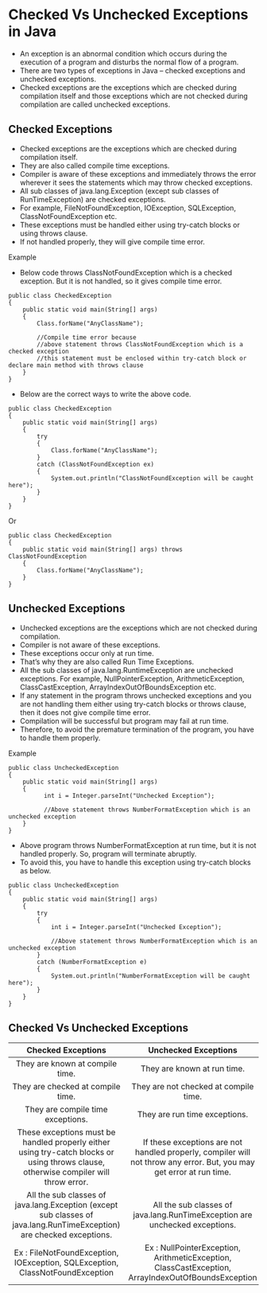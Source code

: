 # Checked Vs Unchecked Exceptions in Java

- An exception is an abnormal condition which occurs during the execution of a program and disturbs the normal flow of a program. 
- There are two types of exceptions in Java – checked exceptions and unchecked exceptions. 
- Checked exceptions are the exceptions which are checked during compilation itself and those exceptions which are not checked during compilation are called unchecked exceptions.

## Checked Exceptions

- Checked exceptions are the exceptions which are checked during compilation itself. 
- They are also called compile time exceptions. 
- Compiler is aware of these exceptions and immediately throws the error wherever it sees the statements which may throw checked exceptions.
- All sub classes of java.lang.Exception (except sub classes of RunTimeException) are checked exceptions. 
- For example, FileNotFoundException, IOException, SQLException, ClassNotFoundException etc.
- These exceptions must be handled either using try-catch blocks or using throws clause. 
- If not handled properly, they will give compile time error.

Example

- Below code throws ClassNotFoundException which is a checked exception. But it is not handled, so it gives compile time error.
```
public class CheckedException
{
    public static void main(String[] args)
    {
        Class.forName("AnyClassName");  
 
        //Compile time error because
        //above statement throws ClassNotFoundException which is a checked exception
        //this statement must be enclosed within try-catch block or declare main method with throws clause
    }
}
```

- Below are the correct ways to write the above code.
```
public class CheckedException
{
    public static void main(String[] args)
    {
        try
        {
            Class.forName("AnyClassName");
        }
        catch (ClassNotFoundException ex)
        {
            System.out.println("ClassNotFoundException will be caught here");
        }
    }
}
```

Or

```
public class CheckedException
{
    public static void main(String[] args) throws ClassNotFoundException
    {
        Class.forName("AnyClassName");
    }
}
```


## Unchecked Exceptions

- Unchecked exceptions are the exceptions which are not checked during compilation. 
- Compiler is not aware of these exceptions. 
- These exceptions occur only at run time. 
- That’s why they are also called Run Time Exceptions.
- All the sub classes of java.lang.RuntimeException are unchecked exceptions. For example, NullPointerException, ArithmeticException, ClassCastException, ArrayIndexOutOfBoundsException etc.
- If any statement in the program throws unchecked exceptions and you are not handling them either using try-catch blocks or throws clause, then it does not give compile time error. 
- Compilation will be successful but program may fail at run time. 
- Therefore, to avoid the premature termination of the program, you have to handle them properly.

Example
```
public class UncheckedException
{
    public static void main(String[] args)
    {
          int i = Integer.parseInt("Unchecked Exception");   
 
          //Above statement throws NumberFormatException which is an unchecked exception
    }
}
```

- Above program throws NumberFormatException at run time, but it is not handled properly. So, program will terminate abruptly. 
- To avoid this, you have to handle this exception using try-catch blocks as below.
```
public class UncheckedException
{
    public static void main(String[] args)
    {
        try
        {
            int i = Integer.parseInt("Unchecked Exception");   
 
            //Above statement throws NumberFormatException which is an unchecked exception
        }
        catch (NumberFormatException e)
        {
            System.out.println("NumberFormatException will be caught here");
        }
    }
}
```

## Checked Vs Unchecked Exceptions

| Checked Exceptions | Unchecked Exceptions |
|:--------------:|:--------------:|
| They are known at compile time. | They are known at run time. |
| They are checked at compile time. | They are not checked at compile time. |
| They are compile time exceptions. | They are run time exceptions. |
| These exceptions must be handled properly either using try-catch blocks or using throws clause, otherwise compiler will throw error. | If these exceptions are not handled properly, compiler will not throw any error. But, you may get error at run time. |
| All the sub classes of java.lang.Exception (except sub classes of java.lang.RunTimeException) are checked exceptions. | All the sub classes of java.lang.RunTimeException are unchecked exceptions. |
| Ex : FileNotFoundException, IOException, SQLException, ClassNotFoundException | Ex : NullPointerException, ArithmeticException, ClassCastException, ArrayIndexOutOfBoundsException |
